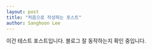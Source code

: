 ```yaml
---
layout: post
title: "처음으로 작성하는 포스트"
author: Sanghoon Lee
---
```


이건 테스트 포스트입니다. 블로그 잘 동작하는지 확인 중입니다.
